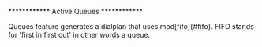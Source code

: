 \*\*\*\*\*\*\*\*\*\*\*\* Active Queues \*\*\*\*\*\*\*\*\*\*\*\*

Queues feature generates a dialplan that uses mod[fifo]{#fifo}. FIFO
stands for \'first in first out\' in other words a queue.
